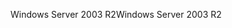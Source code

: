 <span data-ttu-id="4fb8b-101">Windows Server 2003 R2</span><span class="sxs-lookup"><span data-stu-id="4fb8b-101">Windows Server 2003 R2</span></span>